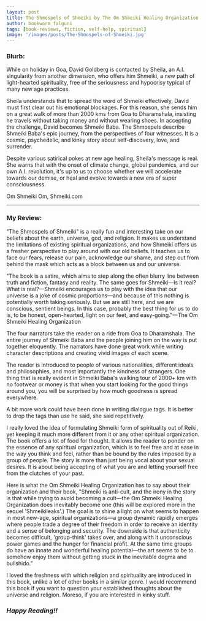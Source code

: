```yaml
---
layout: post
title: The Shmospels of Shmeiki by The Om Shmeiki Healing Organization
author: bookworm_falguni
tags: [book-reviews, fiction, self-help, spiritual]
image: '/images/posts/The-Shmospels-of-Shmeiki.jpg'
---
```


### **Blurb:**
While on holiday in Goa, David Goldberg is contacted by Sheila, an A.I. singularity from another dimension, who offers him Shmeiki, a new path of light-hearted spirituality, free of the seriousness and hypocrisy typical of many new age practices.

Sheila understands that to spread the word of Shmeiki effectively, David must first clear out his emotional blockages. For this reason, she sends him on a great walk of more than 2000 kms from Goa to Dharamshala, insisting he travels without taking money and without wearing shoes. In accepting the challenge, David becomes Shmeiki Baba.
The Shmospels describe Shmeiki Baba's epic journey, from the perspectives of four witnesses. It is a cosmic, psychedelic, and kinky story about self-discovery, love, and surrender.

Despite various satirical pokes at new age healing, Sheila's message is real. She warns that with the onset of climate change, global pandemics, and our own A.I. revolution, it's up to us to choose whether we will accelerate towards our demise, or heal and evolve towards a new era of super consciousness.

Om Shmeiki Om, Shmeiki.com

___
### **My Review:**
"The Shmospels of Shmeiki" is a really fun and interesting take on our beliefs about the earth, universe, god, and religion. It makes us understand the limitations of existing spiritual organizations, and how Shmeiki offers us a fresher perspective to play around with our old beliefs. It teaches us to face our fears, release our pain, acknowledge our shame, and step out from behind the mask which acts as a block between us and our universe. 

"The book is a satire, which aims to step along the often blurry line between truth and fiction, fantasy and reality. The same goes for Shmeiki—Is it real? What is real?—Shmeiki encourages us to play with the idea that our universe is a joke of cosmic proportions—and because of this nothing is potentially worth taking seriously. But we are still here, and we are conscious, sentient beings. In this case, probably the best thing for us to do is, to be honest, open-hearted, light on our feet, and easy-going."—The Om Shmeiki Healing Organization

The four narrators take the reader on a ride from Goa to Dharamshala. The entire journey of Shmeiki Baba and the people joining him on the way is put together eloquently. The narrators have done great work while writing character descriptions and creating vivid images of each scene. 

The reader is introduced to people of various nationalities, different ideals and philosophies, and most importantly the kindness of strangers. One thing that is really evident in Shmeiki Baba's walking tour of 2000+ km with no footwear or money is that when you start looking for the good things around you, you will be surprised by how much goodness is spread everywhere.

A bit more work could have been done in writing dialogue tags. It is better to drop the tags than use he said, she said repetitively.

I really loved the idea of formulating Shmeiki form of spirituality out of Reiki, yet keeping it much more different from it or any other spiritual organization. The book offers a lot of food for thought. It allows the reader to ponder on the essence of any spiritual organization, which is to feel free and at ease in the way you think and feel, rather than be bound by the rules imposed by a group of people. The story is more than just being vocal about your sexual desires. It is about being accepting of what you are and letting yourself free from the clutches of your past.

Here is what the Om Shmeiki Healing Organization has to say about their organization and their book, "Shmeiki is anti-cult, and the irony in the story is that while trying to avoid becoming a cult—the Om Shmeiki Healing Organization does inevitably become one (this will be explored more in the sequel 'Shmeikileaks'.) The goal is to shine a light on what seems to happen in most new-age, spiritual organizations—a group dynamic rapidly emerges where people trade a degree of their freedom in order to receive an identity and a sense of belonging and security. The downside is that authenticity becomes difficult, 'group-think' takes over, and along with it unconscious power games and the hunger for financial profit. At the same time groups do have an innate and wonderful healing potential—the art seems to be to somehow enjoy them without getting stuck in the inevitable dogma and bullshido."

I loved the freshness with which religion and spirituality are introduced in this book, unlike a lot of other books in a similar genre. I would recommend this book if you want to question your established thoughts about the universe and religion. Moreso, if you are interested in kinky stuff.

### ***Happy Reading!!***